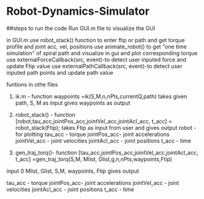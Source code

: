 # Robot-Dynamics-Simulator

##steps to run the code
Run GUI.m file to visualize the GUI

in GUI.m
use robot_stack() function to enter ftip or path and get torque profile and joint acc, vel, positions 
use animate_robot() to get "one time simulation" of spiral path and visualize in gui and plot corresponding torque
use externalForceCallback(src, event)-to detect user inputed force and update Ftip value
use externalPathCallback(src, event)-to detect user inputed path points and update path value


funtions in othe files
1. ik.m - function waypoints =ik(S,M,n,nPts,currentQ,path)
takes given path, S, M as input 
gives waypoints as output

2. robot_stack() - function [robot,tau_acc,jointPos_acc,jointVel_acc,jointAcl_acc, t_acc] = robot_stack(Ftip);
takes Ftip as input from user and 
gives output
robot - for plotting
tau_acc - torque 
jointPos_acc- joint accelerations
jointVel_acc - joint velocities
jointAcl_acc - joint positions
t_acc - time

3. gen_traj_torq()- function [tau_acc,jointPos_acc,jointVel_acc,jointAcl_acc, t_acc] =gen_traj_torq(S,M, Mlist, Glist,g,n,nPts,waypoints,Ftip)

input 0 Mlist, Glist, S,M, waypoints, Ftip
gives output

tau_acc - torque 
jointPos_acc- joint accelerations
jointVel_acc - joint velocities
jointAcl_acc - joint positions
t_acc - time
